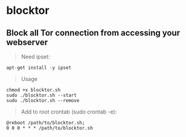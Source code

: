 # blocktor
## Block all Tor connection from accessing your webserver
> Need ipset:
```
apt-get install -y ipset
```
> Usage
```
chmod +x blocktor.sh
sudo ./blocktor.sh --start
sudo ./blocktor.sh --remove
```
> Add to root crontab (sudo crontab -e):
```
@reboot /path/to/blocktor.sh;
0 0 0 * * * /path/to/blocktor.sh
```
